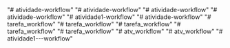 "# atividade-workflow" 
"# atividade-workflow" 
"# atividade-workflow" 
"# atividade-workflow" 
"# atividade1-workflow" 
"# atividade-workflow" 
"# tarefa_workflow" 
"# tarefa_workflow" 
"# tarefa_workflow" 
"# tarefa_workflow" 
"# tarefa_workflow" 
"# atv_workflow" 
"# atv_workflow" 
"# atividade1---workflow" 
